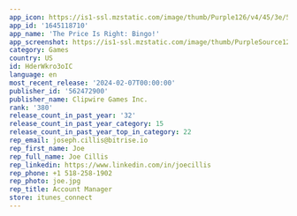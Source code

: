 ```yaml
---
app_icon: https://is1-ssl.mzstatic.com/image/thumb/Purple126/v4/45/3e/53/453e5318-7d66-a0e0-6872-96ae65dabce5/AppIcon-1x_U007emarketing-0-7-0-85-220.png/1024x1024bb.png
app_id: '1645118710'
app_name: 'The Price Is Right: Bingo!'
app_screenshot: https://is1-ssl.mzstatic.com/image/thumb/PurpleSource126/v4/2b/70/c2/2b70c2b2-0909-1f5b-9900-c1479ddbd266/7261fec7-d214-4128-b934-7b4640b1612b_tpir_asoscreenshots_specialevents_en_static_2688x1242_0000_Cover.png/2688x1242bb.png
category: Games
country: US
id: HderWkro3oIC
language: en
most_recent_release: '2024-02-07T00:00:00'
publisher_id: '562472900'
publisher_name: Clipwire Games Inc.
rank: '380'
release_count_in_past_year: '32'
release_count_in_past_year_category: 15
release_count_in_past_year_top_in_category: 22
rep_email: joseph.cillis@bitrise.io
rep_first_name: Joe
rep_full_name: Joe Cillis
rep_linkedin: https://www.linkedin.com/in/joecillis
rep_phone: +1 518-258-1902
rep_photo: joe.jpg
rep_title: Account Manager
store: itunes_connect
---
```


